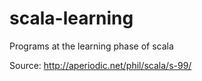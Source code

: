 # scala-learning
Programs at the learning phase of scala

Source: http://aperiodic.net/phil/scala/s-99/